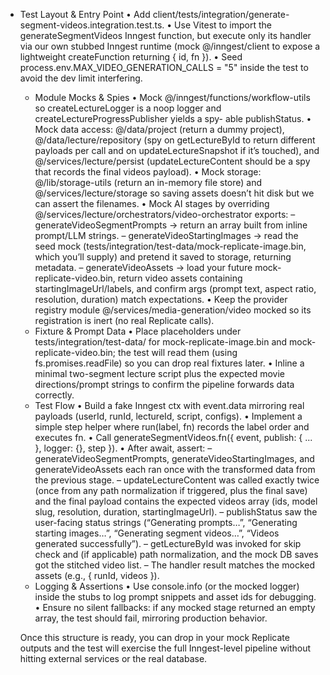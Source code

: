 - Test Layout & Entry Point
    • Add client/tests/integration/generate-segment-videos.integration.test.ts.
    • Use Vitest to import the generateSegmentVideos Inngest function, but execute only its handler via our own stubbed Inngest
    runtime (mock @/inngest/client to expose a lightweight createFunction returning { id, fn }).
    • Seed process.env.MAX_VIDEO_GENERATION_CALLS = "5" inside the test to avoid the dev limit interfering.
  - Module Mocks & Spies
    • Mock @/inngest/functions/workflow-utils so createLectureLogger is a noop logger and createLectureProgressPublisher yields a spy-    able publishStatus.
    • Mock data access: @/data/project (return a dummy project), @/data/lecture/repository (spy on getLectureById to return different
    payloads per call and on updateLectureSnapshot if it’s touched), and @/services/lecture/persist (updateLectureContent should be a
    spy that records the final videos payload).
    • Mock storage: @/lib/storage-utils (return an in-memory file store) and @/services/lecture/storage so saving assets doesn’t hit
    disk but we can assert the filenames.
    • Mock AI stages by overriding @/services/lecture/orchestrators/video-orchestrator exports:
    – generateVideoSegmentPrompts → return an array built from inline prompt/LLM strings.
    – generateVideoStartingImages → read the seed mock (tests/integration/test-data/mock-replicate-image.bin, which you’ll supply) and    pretend it saved to storage, returning metadata.
    – generateVideoAssets → load your future mock-replicate-video.bin, return video assets containing startingImageUrl/labels, and
    confirm args (prompt text, aspect ratio, resolution, duration) match expectations.
    • Keep the provider registry module @/services/media-generation/video mocked so its registration is inert (no real Replicate
    calls).
  - Fixture & Prompt Data
    • Place placeholders under tests/integration/test-data/ for mock-replicate-image.bin and mock-replicate-video.bin; the test will
    read them (using fs.promises.readFile) so you can drop real fixtures later.
    • Inline a minimal two-segment lecture script plus the expected movie directions/prompt strings to confirm the pipeline forwards
    data correctly.
  - Test Flow
    • Build a fake Inngest ctx with event.data mirroring real payloads (userId, runId, lectureId, script, configs).
    • Implement a simple step helper where run(label, fn) records the label order and executes fn.
    • Call generateSegmentVideos.fn({ event, publish: { ... }, logger: {}, step }).
    • After await, assert:
    – generateVideoSegmentPrompts, generateVideoStartingImages, and generateVideoAssets each ran once with the transformed data from
    the previous stage.
    – updateLectureContent was called exactly twice (once from any path normalization if triggered, plus the final save) and the final    payload contains the expected videos array (ids, model slug, resolution, duration, startingImageUrl).
    – publishStatus saw the user-facing status strings (“Generating prompts…”, “Generating starting images…”, “Generating segment
    videos…”, “Videos generated successfully”).
    – getLectureById was invoked for skip check and (if applicable) path normalization, and the mock DB saves got the stitched video
    list.
    – The handler result matches the mocked assets (e.g., { runId, videos }).
  - Logging & Assertions
    • Use console.info (or the mocked logger) inside the stubs to log prompt snippets and asset ids for debugging.
    • Ensure no silent fallbacks: if any mocked stage returned an empty array, the test should fail, mirroring production behavior.

  Once this structure is ready, you can drop in your mock Replicate outputs and the test will exercise the full Inngest-level pipeline
  without hitting external services or the real database.